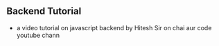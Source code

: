 ## Backend Tutorial
- a video tutorial on javascript backend by Hitesh Sir on chai aur code youtube chann